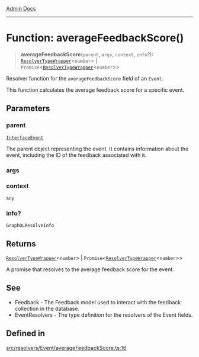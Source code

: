 [Admin Docs](/)

***

# Function: averageFeedbackScore()

> **averageFeedbackScore**(`parent`, `args`, `context`, `info`?): [`ResolverTypeWrapper`](../../../../types/generatedGraphQLTypes/type-aliases/ResolverTypeWrapper.md)\<`number`\> \| `Promise`\<[`ResolverTypeWrapper`](../../../../types/generatedGraphQLTypes/type-aliases/ResolverTypeWrapper.md)\<`number`\>\>

Resolver function for the `averageFeedbackScore` field of an `Event`.

This function calculates the average feedback score for a specific event.

## Parameters

### parent

[`InterfaceEvent`](../../../../models/Event/interfaces/InterfaceEvent.md)

The parent object representing the event. It contains information about the event, including the ID of the feedback associated with it.

### args

### context

`any`

### info?

`GraphQLResolveInfo`

## Returns

[`ResolverTypeWrapper`](../../../../types/generatedGraphQLTypes/type-aliases/ResolverTypeWrapper.md)\<`number`\> \| `Promise`\<[`ResolverTypeWrapper`](../../../../types/generatedGraphQLTypes/type-aliases/ResolverTypeWrapper.md)\<`number`\>\>

A promise that resolves to the average feedback score for the event.

## See

 - Feedback - The Feedback model used to interact with the feedback collection in the database.
 - EventResolvers - The type definition for the resolvers of the Event fields.

## Defined in

[src/resolvers/Event/averageFeedbackScore.ts:16](https://github.com/Suyash878/talawa-api/blob/cfd688207611ba245c99edd8dbaccb2cdbf6a043/src/resolvers/Event/averageFeedbackScore.ts#L16)
